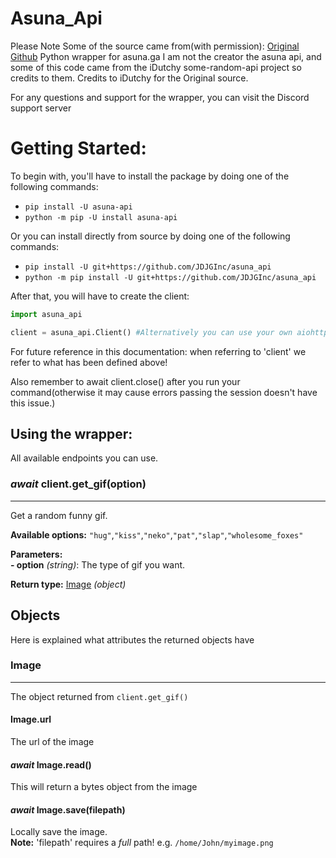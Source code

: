 # Asuna_Api

Please Note Some of the source came from(with permission):
[Original Github](https://github.com/iDutchy/sr_api/)
Python wrapper for asuna.ga I am not the creator the asuna api, and some of this code came from the iDutchy some-random-api project so credits to them. Credits to iDutchy for the Original source.

For any questions and support for the wrapper, you can visit the Discord support server

# Getting Started:
To begin with, you'll have to install the package by doing one of the following commands:
- `pip install -U asuna-api`
- `python -m pip -U install asuna-api`

Or you can install directly from source by doing one of the following commands:
- `pip install -U git+https://github.com/JDJGInc/asuna_api`
- `python -m pip install -U git+https://github.com/JDJGInc/asuna_api`

After that, you will have to create the client:
```python
import asuna_api

client = asuna_api.Client() #Alternatively you can use your own aiohttp.ClientSession by passing session=yoursession to this
```
For future reference in this documentation: when referring to 'client' we refer to what has been defined above!

Also remember to await client.close() after you run your command(otherwise it may cause errors passing the session doesn't have this issue.)
 
## Using the wrapper:
 
All available endpoints you can use.

### *await* client.get_gif(option)
---
Get a random funny gif.

**Available options:** `"hug"`,`"kiss"`,`"neko"`,`"pat"`,`"slap"`,`"wholesome_foxes"`

**Parameters:**\
**- option** *(string)*: The type of gif you want.

**Return type:** [Image](https://github.com/JDJGInc/asuna_api/blob/master/DOCUMENTATION.md#image "Image object attributes") *(object)*

## Objects

Here is explained what attributes the returned objects have

### Image
---
The object returned from `client.get_gif()`

#### Image.url
The url of the image

#### *await* Image.read()
This will return a bytes object from the image

#### *await* Image.save(filepath)
Locally save the image.\
**Note:** 'filepath' requires a *full* path! e.g. `/home/John/myimage.png`
